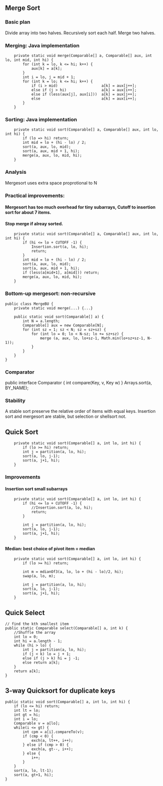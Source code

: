 ## Merge Sort

### Basic plan
Divide array into two halves.
Recursively sort each half.
Merge two halves.

### Merging: Java implementation
```
    private static void merge(Comparable[] a, Comparable[] aux, int lo, int mid, int hi) {
        for (int k = lo, k <= hi; k++) {
            aux[k] = a[k];
        }
        int i = lo, j = mid + 1;
        for (int k = lo; k <= hi; k++) {
            if (i > mid)                    a[k] = aux[j++];
            else if (j > hi)                a[k] = aux[i++];
            else if (less(aux[j], aux[i]))  a[k] = aux[j++];
            else                            a[k] = aux[i++];
        }
    }
```
### Sorting: Java implementation
```
    private static void sort(Comparable[] a, Comparable[] aux, int lo, int hi) {
        if (lo => hi) return;
        int mid = lo + (hi - lo) / 2;
        sort(a, aux, lo, mid);
        sort(a, aux, mid + 1, hi);
        merge(a, aux, lo, mid, hi);
    }
```

### Analysis
Mergesort uses extra space proprotional to N

### Practical improvements:
#### Mergesort has too much overhead for tiny subarrays, Cutoff to insertion sort for about 7 items.
#### Stop merge if alreay sorted.
```
    private static void sort(Comparable[] a, Comparable[] aux, int lo, int hi) {
        if (hi <= lo + CUTOFF -1) {
            Insertion.sort(a, lo, hi);
            return;
        }
        int mid = lo + (hi - lo) / 2;
        sort(a, aux, lo, mid);
        sort(a, aux, mid + 1, hi);
        if (less(a[mid+1], a[mid])) return;
        merge(a, aux, lo, mid, hi);
    }
```

### Bottom-up mergesort: non-recursive
```
public class MergeBU {
    private static void merge(...) {...}

    public static void sort(Comparable[] a) {
        int N = a.length;
        Comparable[] aux = new Comparable[N];
        for (int sz = 1; sz < N; sz = sz+sz) {
            for (int lo = 0; lo < N-sz; lo += sz+sz) {
                merge (a, aux, lo, lo+sz-1, Math.min(lo+sz+sz-1, N-1));
            }
        }
    }
}
```

### Comparator
public interface Comparator<Key> {
    int compare(Key, v, Key w)
}
Arrays.sort(a, BY_NAME);

### Stability
A stable sort preserve the relative order of items with equal keys.
Insertion sort and mergesort are stable, but selection or shellsort not.

## Quick Sort
```
    private static void sort(Comparable[] a, int lo, int hi) {
        if (lo >= hi) return;
        int j = partition(a, lo, hi);
        sort(a, lo, j-1);
        sort(a, j+1, hi);
    }
```
### Improvements
#### Insertion sort small subarrays
```
    private static void sort(Comparable[] a, int lo, int hi) {
        if (hi <= lo + CUTOFF -1) {
            //Insertion.sort(a, lo, hi);
            return;
        }

        int j = partition(a, lo, hi);
        sort(a, lo, j-1);
        sort(a, j+1, hi);
    }
```
#### Median: best choice of pivot item = median
```
    private static void sort(Comparable[] a, int lo, int hi) {
        if (lo >= hi) return;

        int m = mdianOf3(a, lo, lo + (hi - lo)/2, hi);
        swap(a, lo, m);

        int j = partition(a, lo, hi);
        sort(a, lo, j-1);
        sort(a, j+1, hi);
    }
```
## Quick Select
```
// find the kth smallest item
public static Comparable select(Comparable[] a, int k) {
    //Shuffle the array
    int lo = 0;
    int hi = a.length - 1;
    while (hi > lo) {
        int j = partition(a, lo, hi);
        if (j < k) lo = j + 1;
        else if (j > k) hi = j -1;
        else return a[k];
    }
    return a[k];
}
```

## 3-way Quicksort for duplicate keys
```
public static void sort(Comparable[] a, int lo, int hi) {
    if (lo <= hi) return;
    int lt = lo;
    int gt = hi;
    int i = lo;
    Comparable v = a[lo];
    while(i <= gt) {
        int cpm = a[i].compareTo(v);
        if (cmp < 0) {
            exch(a, lt++, i++);
        } else if (cmp > 0) {
            exch(a, gt--, i++);
        } else {
            i++;
        }
    }
    sort(a, lo, lt-1);
    sort(a, gt+1, hi);
}



